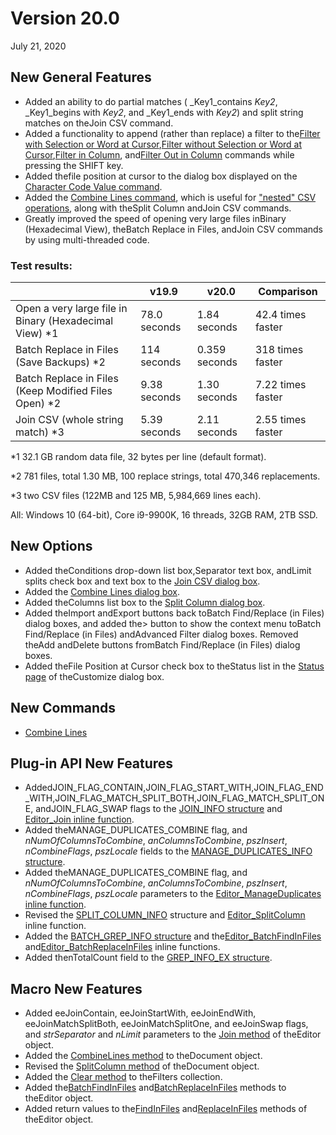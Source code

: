 # Version 20.0

July 21, 2020

## New General Features

- Added an ability to do partial matches ( _Key1_contains _Key2_, _Key1_begins with _Key2_, and _Key1_ends with _Key2_) and split string matches on theJoin CSV command.
- Added a functionality to append (rather than replace) a filter to the[Filter with Selection or Word at Cursor](../cmd/edit/filter_word),[Filter without Selection or Word at Cursor](../cmd/edit/filter_out_word),[Filter in Column](../cmd/edit/filter_column), and[Filter Out in Column](../cmd/edit/filter_out_column) commands while pressing the SHIFT key.
- Added thefile position at cursor to the dialog box displayed on the [Character Code Value command](../cmd/view/watch_char_code).
- Added the [Combine Lines command](../cmd/edit/combine_lines), which is useful for ["nested" CSV operations](https://www.emeditor.com/text-editor-features/more-features/nested-csv/), along with theSplit Column andJoin CSV commands.
- Greatly improved the speed of opening very large files inBinary (Hexadecimal View), theBatch Replace in Files, andJoin CSV commands by using multi-threaded code.

### Test results:

|  | v19.9 | v20.0 | Comparison |
| --- | --- | --- | --- |
| Open a very large file in Binary (Hexadecimal View) \*1 | 78.0 seconds | 1.84 seconds | 42.4 times faster |
| Batch Replace in Files (Save Backups) \*2 | 114 seconds | 0.359 seconds | 318 times faster |
| Batch Replace in Files (Keep Modified Files Open) \*2 | 9.38 seconds | 1.30 seconds | 7.22 times faster |
| Join CSV (whole string match) \*3 | 5.39 seconds | 2.11 seconds | 2.55 times faster |

\*1 32.1 GB random data file, 32 bytes per line (default format).

\*2 781 files, total 1.30 MB, 100 replace strings, total 470,346 replacements.

\*3 two CSV files (122MB and 125 MB, 5,984,669 lines each).

All: Windows 10 (64-bit), Core i9-9900K, 16 threads, 32GB RAM, 2TB SSD.

## New Options

- Added theConditions drop-down list box,Separator text box, andLimit splits check box and text box to the [Join CSV dialog box](../dlg/join_csv/index).
- Added the [Combine Lines dialog box](../dlg/combine_lines/index).
- Added theColumns list box to the [Split Column dialog box](../dlg/split_column/index).
- Added theImport andExport buttons back toBatch Find/Replace (in Files) dialog boxes, and added the> button to show the context menu toBatch Find/Replace (in Files) andAdvanced Filter dialog boxes. Removed theAdd andDelete buttons fromBatch Find/Replace (in Files) dialog boxes.
- Added theFile Position at Cursor check box to theStatus list in the [Status page](../dlg/customize/status/index) of theCustomize dialog box.

## New Commands

- [Combine Lines](../cmd/edit/combine_lines)

## Plug-in API New Features

- AddedJOIN\_FLAG\_CONTAIN,JOIN\_FLAG\_START\_WITH,JOIN\_FLAG\_END\_WITH,JOIN\_FLAG\_MATCH\_SPLIT\_BOTH,JOIN\_FLAG\_MATCH\_SPLIT\_ONE, andJOIN\_FLAG\_SWAP flags to the [JOIN\_INFO structure](../plugin/structure/join_info) and [Editor\_Join inline function](../plugin/macro/editor_join).
- Added theMANAGE\_DUPLICATES\_COMBINE flag, and _nNumOfColumnsToCombine_, _anColumnsToCombine_, _pszInsert_, _nCombineFlags_, _pszLocale_ fields to the [MANAGE\_DUPLICATES\_INFO structure](../plugin/structure/manage_duplicates_info).
- Added theMANAGE\_DUPLICATES\_COMBINE flag, and _nNumOfColumnsToCombine_, _anColumnsToCombine_, _pszInsert_, _nCombineFlags_, _pszLocale_ parameters to the [Editor\_ManageDuplicates inline function](../plugin/macro/editor_manageduplicates).
- Revised the [SPLIT\_COLUMN\_INFO](../plugin/structure/split_column_info) structure and [Editor\_SplitColumn](../plugin/macro/editor_splitcolumn) inline function.
- Added the [BATCH\_GREP\_INFO structure](../plugin/structure/batch_grep_info) and the[Editor\_BatchFindInFiles](../plugin/macro/editor_batchfindinfiles) and[Editor\_BatchReplaceInFiles](../plugin/macro/editor_batchreplaceinfiles) inline functions.
- Added thenTotalCount field to the [GREP\_INFO\_EX structure](../plugin/structure/grep_info_ex).

## Macro New Features

- Added eeJoinContain, eeJoinStartWith, eeJoinEndWith, eeJoinMatchSplitBoth, eeJoinMatchSplitOne, and eeJoinSwap flags, and _strSeparator_ and _nLimit_ parameters to the [Join method](../macro/editor/join) of theEditor object.
- Added the [CombineLines method](../macro/document/combine_lines) to theDocument object.
- Revised the [SplitColumn method](../macro/document/split_column) of theDocument object.
- Added the [Clear method](../macro/filters/clear) to theFilters collection.
- Added the[BatchFindInFiles](../macro/editor/editor_batchfindinfiles) and[BatchReplaceInFiles](../macro/editor/editor_batchreplaceinfiles) methods to theEditor object.
- Added return values to the[FindInFiles](../macro/editor/editor_findinfiles) and[ReplaceInFiles](../macro/editor/editor_replaceinfiles) methods of theEditor object.
